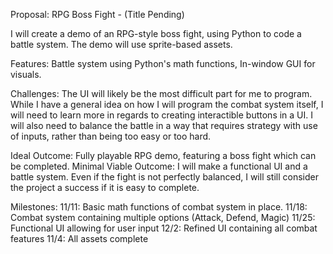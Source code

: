 Proposal: RPG Boss Fight - (Title Pending)

I will create a demo of an RPG-style boss fight, using Python to code a battle system. The demo will use sprite-based assets. 

Features: Battle system using Python's math functions, In-window GUI for visuals. 

Challenges: The UI will likely be the most difficult part for me to program. While I have a general idea on how I will program the combat system itself, 
I will need to learn more in regards to creating interactible buttons in a UI. I will also need to balance the battle in a way that requires strategy with 
use of inputs, rather than being too easy or too hard. 

Ideal Outcome: Fully playable RPG demo, featuring a boss fight which can be completed. 
Minimal Viable Outcome: I will make a functional UI and a battle system. Even if the fight is not perfectly balanced, I will still consider the project
a success if it is easy to complete. 

Milestones: 
11/11: Basic math functions of combat system in place. 
11/18: Combat system containing multiple options (Attack, Defend, Magic)
11/25: Functional UI allowing for user input
12/2: Refined UI containing all combat features
11/4: All assets complete
